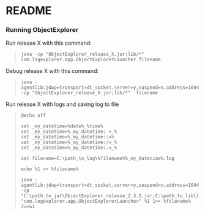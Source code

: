 # README #

### Running ObjectExplorer ###

Run release X with this command:
>     java -cp "ObjectExplorer_release_X.jar;lib/*" com.logexplorer.app.ObjectExplorerLauncher filename

Debug release X with this command:
>     java -agentlib:jdwp=transport=dt_socket,server=y,suspend=n,address=1044 -cp "ObjectExplorer_release_X.jar;lib/*"  filename

Run release X with logs and saving log to file
>     @echo off
>     
>     set _my_datetime=%date%_%time%
>     set _my_datetime=%_my_datetime: =_%
>     set _my_datetime=%_my_datetime::=%
>     set _my_datetime=%_my_datetime:/=_%
>     set _my_datetime=%_my_datetime:.=_%
>     
>     set filename=C:\path_to_log\%filename%%_my_datetime%.log
>     
>     echo %1 >> %filename%
>     
>     java -agentlib:jdwp=transport=dt_socket,server=y,suspend=n,address=1044 -cp "C:\path_to_jar\ObjectExplorer_release_2.3.2.jar;C:\path_to_lib\lib\*" "com.logexplorer.app.ObjectExplorerLauncher" %1 1>> %filename% 2>>&1 
